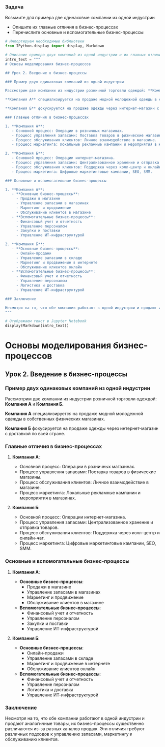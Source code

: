### Задача

Возьмите для примера две одинаковые компании из одной индустрии
- Опишите их главные отличия в бизнес-процессах
- Перечислите основные и вспомогательные бизнес-процессы


```python
# Импортируем необходимые библиотеки
from IPython.display import display, Markdown

# Описание примера двух компаний из одной индустрии и их главных отличий в бизнес-процессах
intro_text = """
# Основы моделирования бизнес-процессов

## Урок 2. Введение в бизнес-процессы

### Пример двух одинаковых компаний из одной индустрии

Рассмотрим две компании из индустрии розничной торговли одеждой: **Компания А** и **Компания Б**.

**Компания А** специализируется на продаже модной молодежной одежды в собственных физических магазинах.

**Компания Б** фокусируется на продаже одежды через интернет-магазин с доставкой по всей стране.

### Главные отличия в бизнес-процессах

1. **Компания А**:
   - Основной процесс: Операции в розничных магазинах.
   - Процесс управления запасами: Поставка товаров в физические магазины.
   - Процесс обслуживания клиентов: Личное взаимодействие в магазине.
   - Процесс маркетинга: Локальные рекламные кампании и мероприятия в магазинах.

2. **Компания Б**:
   - Основной процесс: Операции интернет-магазина.
   - Процесс управления запасами: Централизованное хранение и отправка товаров.
   - Процесс обслуживания клиентов: Поддержка через колл-центр и онлайн-чат.
   - Процесс маркетинга: Цифровые маркетинговые кампании, SEO, SMM.

### Основные и вспомогательные бизнес-процессы

1. **Компания А**:
   - **Основные бизнес-процессы**:
     - Продажи в магазине
     - Управление запасами в магазинах
     - Маркетинг и продвижение
     - Обслуживание клиентов в магазине
   - **Вспомогательные бизнес-процессы**:
     - Финансовый учет и отчетность
     - Управление персоналом
     - Закупки и поставки
     - Управление ИТ-инфраструктурой

2. **Компания Б**:
   - **Основные бизнес-процессы**:
     - Онлайн-продажи
     - Управление запасами в складе
     - Маркетинг и продвижение в интернете
     - Обслуживание клиентов онлайн
   - **Вспомогательные бизнес-процессы**:
     - Финансовый учет и отчетность
     - Управление персоналом
     - Логистика и доставка
     - Управление ИТ-инфраструктурой

### Заключение

Несмотря на то, что обе компании работают в одной индустрии и продают аналогичные товары, их бизнес-процессы существенно различаются из-за разных каналов продаж. Эти отличия требуют различных подходов к управлению запасами, маркетингу и обслуживанию клиентов.
"""

# Отображаем текст в Jupyter Notebook
display(Markdown(intro_text))
```



# Основы моделирования бизнес-процессов

## Урок 2. Введение в бизнес-процессы

### Пример двух одинаковых компаний из одной индустрии

Рассмотрим две компании из индустрии розничной торговли одеждой: **Компания А** и **Компания Б**.

**Компания А** специализируется на продаже модной молодежной одежды в собственных физических магазинах.

**Компания Б** фокусируется на продаже одежды через интернет-магазин с доставкой по всей стране.

### Главные отличия в бизнес-процессах

1. **Компания А**:
   - Основной процесс: Операции в розничных магазинах.
   - Процесс управления запасами: Поставка товаров в физические магазины.
   - Процесс обслуживания клиентов: Личное взаимодействие в магазине.
   - Процесс маркетинга: Локальные рекламные кампании и мероприятия в магазинах.

2. **Компания Б**:
   - Основной процесс: Операции интернет-магазина.
   - Процесс управления запасами: Централизованное хранение и отправка товаров.
   - Процесс обслуживания клиентов: Поддержка через колл-центр и онлайн-чат.
   - Процесс маркетинга: Цифровые маркетинговые кампании, SEO, SMM.

### Основные и вспомогательные бизнес-процессы

1. **Компания А**:
   - **Основные бизнес-процессы**:
     - Продажи в магазине
     - Управление запасами в магазинах
     - Маркетинг и продвижение
     - Обслуживание клиентов в магазине
   - **Вспомогательные бизнес-процессы**:
     - Финансовый учет и отчетность
     - Управление персоналом
     - Закупки и поставки
     - Управление ИТ-инфраструктурой

2. **Компания Б**:
   - **Основные бизнес-процессы**:
     - Онлайн-продажи
     - Управление запасами в складе
     - Маркетинг и продвижение в интернете
     - Обслуживание клиентов онлайн
   - **Вспомогательные бизнес-процессы**:
     - Финансовый учет и отчетность
     - Управление персоналом
     - Логистика и доставка
     - Управление ИТ-инфраструктурой

### Заключение

Несмотря на то, что обе компании работают в одной индустрии и продают аналогичные товары, их бизнес-процессы существенно различаются из-за разных каналов продаж. Эти отличия требуют различных подходов к управлению запасами, маркетингу и обслуживанию клиентов.


